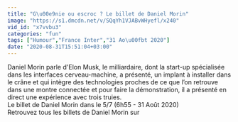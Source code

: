 ```yaml
---
title: "G\u00e9nie ou escroc ? Le billet de Daniel Morin"
image: "https://s1.dmcdn.net/v/SQqYh1VJABvWHyefl/x240"
vid_id: "x7vvbu3"
categories: "fun"
tags: ["Humour","France Inter","31 Ao\u00fbt 2020"]
date: "2020-08-31T15:51:04+03:00"
---
```

Daniel Morin parle d'Elon Musk, le milliardaire, dont la start-up spécialisée dans les interfaces cerveau-machine, a présenté, un implant à installer dans le crâne et qui intègre des technologies proches de ce que l’on retrouve dans une montre connectée et pour faire la démonstration, il a présenté en direct une expérience avec trois truies.   <br>Le billet de Daniel Morin dans le 5/7 (6h55 - 31 Août 2020)   <br>Retrouvez tous les billets de Daniel Morin sur 
